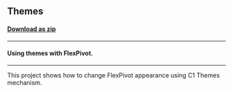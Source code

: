 ## Themes
#### [Download as zip](https://grapecity.github.io/DownGit/#/home?url=https://github.com/GrapeCity/ComponentOne-WinForms-Samples/tree/master/NetFramework\FlexPivot\CS\Themes)
____
#### Using themes with FlexPivot.
____
This project shows how to change FlexPivot appearance using C1 Themes mechanism.
